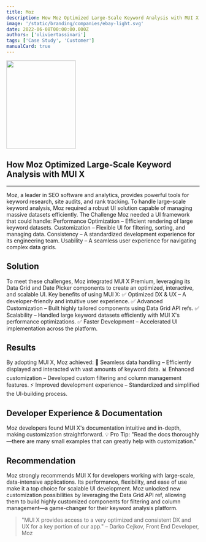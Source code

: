 ```yaml
---
title: Moz
description: How Moz Optimized Large-Scale Keyword Analysis with MUI X.
image: '/static/branding/companies/ebay-light.svg'
date: 2022-06-08T00:00:00.000Z
authors: ['oliviertassinari']
tags: ['Case Study', 'Customer']
manualCard: true
---
```


<style>
  #blog-responsive-image {
    height: 230px;
    @media (max-width: 600px) {
      height: 167px;
    }
  }
</style>

<img
    id="blog-responsive-image"
    src="/static/branding/companies/amazon-light.svg"
    alt=""
    height="230"
    width="100"
    style="width: 60%; object-fit: cover; object-position: center; border: 0px;"
  />

## How Moz Optimized Large-Scale Keyword Analysis with MUI X

---

Moz, a leader in SEO software and analytics, provides powerful tools for keyword research, site audits, and rank tracking. To handle large-scale keyword analysis, Moz required a robust UI solution capable of managing massive datasets efficiently.
The Challenge
Moz needed a UI framework that could handle:
Performance Optimization – Efficient rendering of large keyword datasets.
Customization – Flexible UI for filtering, sorting, and managing data.
Consistency – A standardized development experience for its engineering team.
Usability – A seamless user experience for navigating complex data grids.

## Solution

To meet these challenges, Moz integrated MUI X Premium, leveraging its Data Grid and Date Picker components to create an optimized, interactive, and scalable UI.
Key benefits of using MUI X:
✅ Optimized DX & UX – A developer-friendly and intuitive user experience.
✅ Advanced Customization – Built highly tailored components using Data Grid API refs.
✅ Scalability – Handled large keyword datasets efficiently with MUI X's performance optimizations.
✅ Faster Development – Accelerated UI implementation across the platform.

## Results

By adopting MUI X, Moz achieved:
🚀 Seamless data handling – Efficiently displayed and interacted with vast amounts of keyword data.
📊 Enhanced customization – Developed custom filtering and column management features.
⚡ Improved development experience – Standardized and simplified the UI-building process.

## Developer Experience & Documentation

Moz developers found MUI X's documentation intuitive and in-depth, making customization straightforward.
💡 Pro Tip: "Read the docs thoroughly—there are many small examples that can greatly help with customization."

## Recommendation

Moz strongly recommends MUI X for developers working with large-scale, data-intensive applications. Its performance, flexibility, and ease of use make it a top choice for scalable UI development.
Moz unlocked new customization possibilities by leveraging the Data Grid API ref, allowing them to build highly customized components for filtering and column management—a game-changer for their keyword analysis platform.

> "MUI X provides access to a very optimized and consistent DX and UX for a key portion of our app." – Darko Cejkov, Front End Developer, Moz
